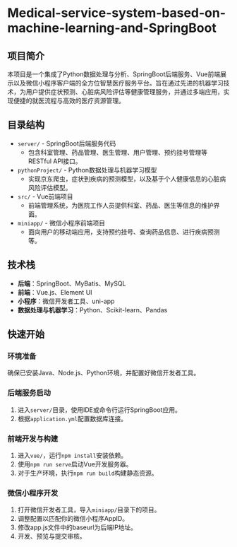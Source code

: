 # Medical-service-system-based-on-machine-learning-and-SpringBoot

## 项目简介

本项目是一个集成了Python数据处理与分析、SpringBoot后端服务、Vue前端展示以及微信小程序客户端的全方位智慧医疗服务平台。旨在通过先进的机器学习技术，为用户提供症状预测、心脏病风险评估等健康管理服务，并通过多端应用，实现便捷的就医流程与高效的医疗资源管理。

## 目录结构

- `server/` - SpringBoot后端服务代码
  - 包含科室管理、药品管理、医生管理、用户管理、预约挂号管理等RESTful API接口。
- `pythonProject/` - Python数据处理与机器学习模型
  - 实现京东爬虫，症状到疾病的预测模型，以及基于个人健康信息的心脏病风险评估模型。
- `src/` - Vue前端项目
  - 前端管理系统，为医院工作人员提供科室、药品、医生等信息的维护界面。
- `miniapp/` - 微信小程序前端项目
  - 面向用户的移动端应用，支持预约挂号、查询药品信息、进行疾病预测等。

## 技术栈

- **后端**：SpringBoot、MyBatis、MySQL
- **前端**：Vue.js、Element UI
- **小程序**：微信开发者工具、uni-app
- **数据处理与机器学习**：Python、Scikit-learn、Pandas

## 快速开始

### 环境准备

确保已安装Java、Node.js、Python环境，并配置好微信开发者工具。

### 后端服务启动

1. 进入`server/`目录，使用IDE或命令行运行SpringBoot应用。
2. 根据`application.yml`配置数据库连接。

### 前端开发与构建

1. 进入`vue/`，运行`npm install`安装依赖。
2. 使用`npm run serve`启动Vue开发服务器。
3. 对于生产环境，执行`npm run build`构建静态资源。

### 微信小程序开发

1. 打开微信开发者工具，导入`miniapp/`目录下的项目。
2. 调整配置以匹配你的微信小程序AppID。
3. 修改app.js文件中的baseurl为后端IP地址。
4. 开发、预览与提交审核。
